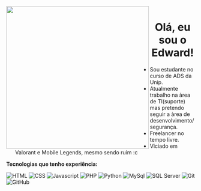 
<img align="left" height="380px" src="https://user-images.githubusercontent.com/42708123/193715647-f3b7f7ac-8e8a-4224-b69b-6a6761035638.png"/>

<h1 align="center">
Olá, eu sou o Edward!
</h1>

- Sou estudante no curso de ADS da Unip.
- Atualmente trabalho na àrea de TI(suporte) mas pretendo seguir a àrea de desenvolvimento/segurança.
- Freelancer no tempo livre.
- Viciado em Valorant e Mobile Legends, mesmo sendo ruim :c

**Tecnologias que tenho experiência:**

![HTML](https://img.shields.io/badge/-HTML-05122A?style=flat&logo=html5)
![CSS](https://img.shields.io/badge/-CSS-05122A?style=flat&logo=css3)
![Javascript](https://img.shields.io/badge/-JavaScript-05122A?style=flat&logo=javascript)
![PHP](https://img.shields.io/badge/-PHP-05122A?style=flat&logo=php)
![Python](https://img.shields.io/badge/-Python-05122A?style=flat&logo=python)
![MySql](https://img.shields.io/badge/-MySql-05122A?style=flat&logo=mysql)
![SQL Server](https://img.shields.io/badge/-Sql_Server-05122A?style=flat&logo=microsoft-sql-server)
![Git](https://img.shields.io/badge/-Git-05122A?style=flat&logo=git)
![GitHub](https://img.shields.io/badge/-GitHub-05122A?style=flat&logo=github)
